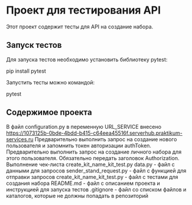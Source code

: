 # Проект для тестирования API

Этот проект содержит тесты для API на создание набора.

## Запуск тестов

Для запуска тестов необходимо установить библиотеку pytest:


pip install pytest


Запустить тесты можно командой:


pytest


## Содержимое проекта
В файл configuration.py в переменную URL_SERVICE внесено https://1073125b-0bde-4bdd-b415-c64eea45516f.serverhub.praktikum-services.ru
Предварительно выполнить запрос на создание нового пользователя и запомнить токен авторизации authToken.
Предварительно выполнить запрос на создание личного набора для этого пользователя. Обязательно передать заголовок Authorization.
Выполнение чек-листа create_kit_name_kit_test.py
data.py - файл с данными для запросов
sender_stand_request.py - файл с функцией для отправки запросов
create_kit_name_kit_test.py - файл с тестами для создания набора
README.md - файл с описанием проекта и инструкцией для запуска тестов
.gitignore - файл со списком файлов и каталогов, которые не должны попадать в репозиторий
